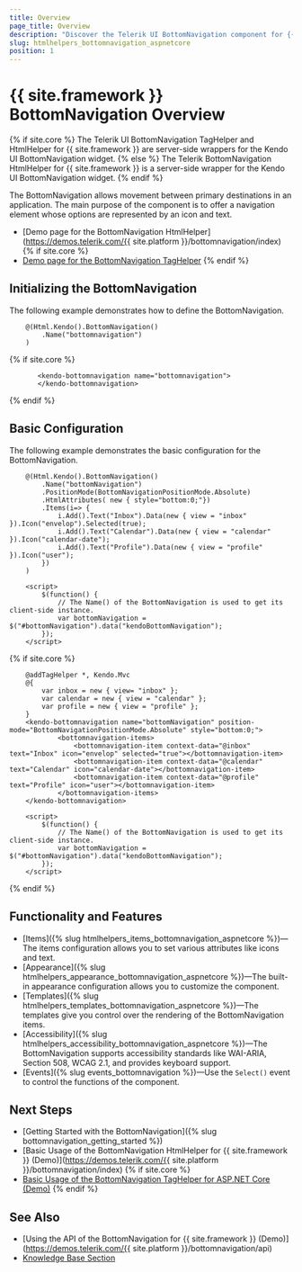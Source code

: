 ```yaml
---
title: Overview
page_title: Overview
description: "Discover the Telerik UI BottomNavigation component for {{ site.framework }} that provides built-in configuration options for its items and appearance."
slug: htmlhelpers_bottomnavigation_aspnetcore
position: 1
---
```


# {{ site.framework }} BottomNavigation Overview

{% if site.core %}
The Telerik UI BottomNavigation TagHelper and HtmlHelper for {{ site.framework }} are server-side wrappers for the Kendo UI BottomNavigation widget.
{% else %}
The Telerik BottomNavigation HtmlHelper for {{ site.framework }} is a server-side wrapper for the Kendo UI BottomNavigation widget.
{% endif %}

The BottomNavigation allows movement between primary destinations in an application. The main purpose of the component is to offer a navigation element whose options are represented by an icon and text.

* [Demo page for the BottomNavigation HtmlHelper](https://demos.telerik.com/{{ site.platform }}/bottomnavigation/index)
{% if site.core %}
* [Demo page for the BottomNavigation TagHelper](https://demos.telerik.com/aspnet-core/bottomnavigation/tag-helper)
{% endif %}

## Initializing the BottomNavigation

The following example demonstrates how to define the BottomNavigation.

```HtmlHelper
    @(Html.Kendo().BottomNavigation()
        .Name("bottomnavigation")
    )
```
{% if site.core %}
```TagHelper
       <kendo-bottomnavigation name="bottomnavigation">
       </kendo-bottomnavigation>
```
{% endif %}

## Basic Configuration

The following example demonstrates the basic configuration for the BottomNavigation.

```HtmlHelper
    @(Html.Kendo().BottomNavigation()
        .Name("bottomNavigation")
        .PositionMode(BottomNavigationPositionMode.Absolute)
        .HtmlAttributes( new { style="bottom:0;"})
        .Items(i=> {
            i.Add().Text("Inbox").Data(new { view = "inbox" }).Icon("envelop").Selected(true);
            i.Add().Text("Calendar").Data(new { view = "calendar" }).Icon("calendar-date");
            i.Add().Text("Profile").Data(new { view = "profile" }).Icon("user");
        })
    )

    <script>
        $(function() {
            // The Name() of the BottomNavigation is used to get its client-side instance.
            var bottomNavigation = $("#bottomNavigation").data("kendoBottomNavigation");
        });
    </script>
```
{% if site.core %}
```TagHelper
    @addTagHelper *, Kendo.Mvc
    @{
        var inbox = new { view= "inbox" };
        var calendar = new { view = "calendar" };
        var profile = new { view = "profile" };
    }
    <kendo-bottomnavigation name="bottomNavigation" position-mode="BottomNavigationPositionMode.Absolute" style="bottom:0;">
            <bottomnavigation-items>
                <bottomnavigation-item context-data="@inbox" text="Inbox" icon="envelop" selected="true"></bottomnavigation-item>
                <bottomnavigation-item context-data="@calendar" text="Calendar" icon="calendar-date"></bottomnavigation-item>
                <bottomnavigation-item context-data="@profile" text="Profile" icon="user"></bottomnavigation-item>
            </bottomnavigation-items>
    </kendo-bottomnavigation>

    <script>
        $(function() {
            // The Name() of the BottomNavigation is used to get its client-side instance.
            var bottomNavigation = $("#bottomNavigation").data("kendoBottomNavigation");
        });
    </script>
```
{% endif %}

## Functionality and Features

* [Items]({% slug htmlhelpers_items_bottomnavigation_aspnetcore %})&mdash;The items configuration allows you to set various attributes like icons and text.
* [Appearance]({% slug htmlhelpers_appearance_bottomnavigation_aspnetcore %})&mdash;The built-in appearance configuration allows you to customize the component.
* [Templates]({% slug htmlhelpers_templates_bottomnavigation_aspnetcore %})&mdash;The templates give you control over the rendering of the BottomNavigation items.
* [Accessibility]({% slug htmlhelpers_accessibility_bottomnavigation_aspnetcore %})&mdash;The BottomNavigation supports accessibility standards like WAI-ARIA, Section 508, WCAG 2.1, and provides keyboard support.
* [Events]({% slug events_bottomnavigation %})&mdash;Use the `Select()` event to control the functions of the component.

## Next Steps

* [Getting Started with the BottomNavigation]({% slug bottomnavigation_getting_started %})
* [Basic Usage of the BottomNavigation HtmlHelper for {{ site.framework }} (Demo)](https://demos.telerik.com/{{ site.platform }}/bottomnavigation/index)
{% if site.core %}
* [Basic Usage of the BottomNavigation TagHelper for ASP.NET Core (Demo)](https://demos.telerik.com/aspnet-core/bottomnavigation/tag-helper)
{% endif %}

## See Also

* [Using the API of the BottomNavigation for {{ site.framework }} (Demo)](https://demos.telerik.com/{{ site.platform }}/bottomnavigation/api)
* [Knowledge Base Section](/knowledge-base)
